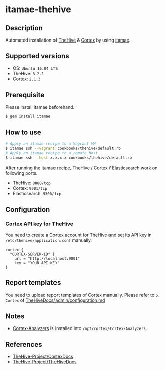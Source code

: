 # itamae-thehive

## Description

Automated installation of [TheHive](https://github.com/TheHive-Project/TheHive) & [Cortex](https://github.com/TheHive-Project/Cortex) by using [itamae](https://github.com/itamae-kitchen/itamae).

## Supported versions

- OS: `Ubuntu 16.04 LTS`
- TheHive: `3.2.1`
- Cortex: `2.1.3`

## Prerequisite

Please install itamae beforehand.

```bash
$ gem install itamae
```

## How to use

```bash
# Apply an itamae recipe to a Vagrant VM
$ itamae ssh --vagrant cookbooks/thehive/default.rb
# Apply an itamae recipe to a remote host
$ itamae ssh --host x.x.x.x cookbooks/thehive/default.rb
```

After running the itamae recipe, TheHive / Cortex / Elasticsearch work on following ports.

- TheHive: `8080/tcp`
- Cortex: `9001/tcp`
- Elasticsearch: `9300/tcp`

## Configuration

### Cortex API key for TheHive

You need to create a Cortex account for TheHive and set its API key in `/etc/thehive/application.conf` manually.

```
cortex {
  "CORTEX-SERVER-ID" {
    url = "http://localhost:9001"
    key = "YOUR_API_KEY"
}
```

## Report templates

You need to upload report templates of Cortex manually. Please refer to `6. Cortex` of [TheHiveDocs/admin/configuration.md](https://github.com/TheHive-Project/TheHiveDocs/blob/master/admin/configuration.md#6-cortex)

## Notes

- [Cortex-Analyzers](https://github.com/TheHive-Project/Cortex-Analyzers) is installed into `/opt/cortex/Cortex-Analyzers`.

## References

- [TheHive-Project/CortexDocs](https://github.com/TheHive-Project/CortexDocs)
- [TheHive-Project/TheHiveDocs](https://github.com/TheHive-Project/TheHiveDocs)
